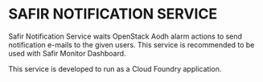 SAFIR NOTIFICATION SERVICE
==========================

Safir Notification Service waits OpenStack Aodh alarm actions
to send notification e-mails to the given users. This service
is recommended to be used with Safir Monitor Dashboard.

This service is developed to run as a Cloud Foundry application.
